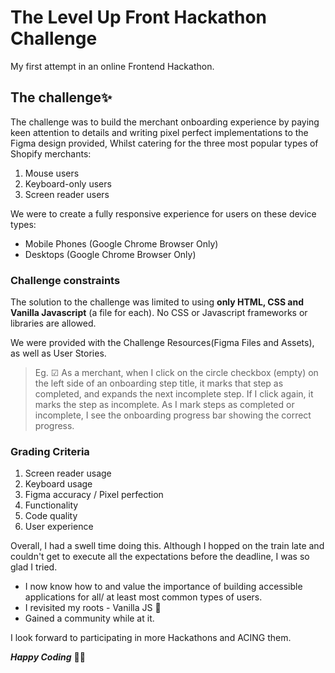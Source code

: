# The Level Up Front Hackathon Challenge

My first attempt in an online Frontend Hackathon.

## The challenge✨

The challenge was to build the merchant onboarding experience by paying keen attention to details and writing pixel perfect implementations to the Figma design provided, Whilst catering for the three most popular types of Shopify merchants:

1. Mouse users
2. Keyboard-only users
3. Screen reader users

We were to create a fully responsive experience for users on these device types:

- Mobile Phones (Google Chrome Browser Only)
- Desktops (Google Chrome Browser Only)

### Challenge constraints

The solution to the challenge was limited to using **only HTML, CSS and Vanilla Javascript** (a file for each). No CSS or Javascript frameworks or libraries are allowed.

We were provided with the Challenge Resources(Figma Files and Assets), as well as User Stories.

> Eg. ☑ As a merchant, when I click on the circle checkbox (empty) on the left side of an onboarding step title, it marks that step as completed, and expands the next incomplete step. If I click again, it marks the step as incomplete. As I mark steps as completed or incomplete, I see the onboarding progress bar showing the correct progress.

### Grading Criteria

1. Screen reader usage
2. Keyboard usage
3. Figma accuracy / Pixel perfection
4. Functionality
5. Code quality
6. User experience

Overall, I had a swell time doing this. Although I hopped on the train late and couldn't get to execute all the expectations before the deadline, I was so glad I tried.

- I now know how to and value the importance of building accessible applications for all/ at least most common types of users.
- I revisited my roots - Vanilla JS 🤣
- Gained a community while at it.

I look forward to participating in more Hackathons and ACING them.

**_Happy Coding_** 🚀🚀

